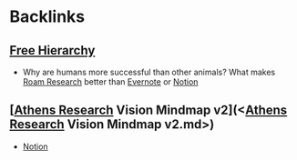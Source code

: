 
# Backlinks
## [Free Hierarchy](<Free Hierarchy.md>)
- Why are humans more successful than other animals? What makes [Roam Research](<Roam Research.md>) better than [Evernote](<Evernote.md>) or [Notion](<Notion.md>)

## [[Athens Research](<[Athens Research.md>) Vision Mindmap v2](<[Athens Research](<Athens Research.md>) Vision Mindmap v2.md>)
- [Notion](<Notion.md>)

